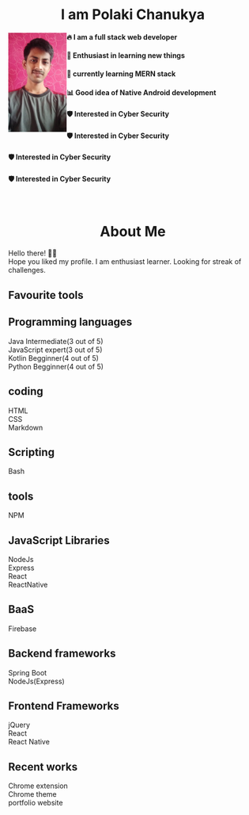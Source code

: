 <h1 align="center"> I am Polaki Chanukya</h1> 
<div height="500px">
    <div align="left" width="50%">
        <img align="left"  src=".\Mypicmile.jpg" height="200px" alt="chanukya looking cool">
    </div>
    <div align="right" width="50%">
        <div align="left" width="50%">

 #### 🔥 I am a  full stack web developer 
 #### 📘 Enthusiast in learning new things
 #### 📖 currently learning MERN stack
 #### 📊 Good idea of Native Android development
 #### 🛡️ Interested in Cyber Security
 #### 🛡️ Interested in Cyber Security
 #### 🛡️ Interested in Cyber Security
 #### 🛡️ Interested in Cyber Security
 </div>
 </div>
 </div>
<br>
<h1 align="center"> About Me</h1> 

Hello there! 🙋‍♂️ <br>
Hope you liked my profile. I am enthusiast learner. Looking for streak of challenges. <br>

## Favourite tools

## Programming languages

Java Intermediate(3 out of 5)<br>
JavaScript expert(3 out of 5)<br>
Kotlin Begginner(4 out of 5)<br>
Python Begginner(4 out of 5)<br>


## coding 
HTML<br>
CSS<br>
Markdown<br>

## Scripting
Bash<br>

## tools
NPM<br>

## JavaScript Libraries
NodeJs<br>
Express<br>
React<br>
ReactNative<br>

## BaaS
Firebase

## Backend frameworks
Spring Boot<br>
NodeJs(Express)

## Frontend Frameworks
jQuery<br>
React<br>
React Native<br>

## Recent works
Chrome extension<br>
Chrome theme<br>
portfolio website


